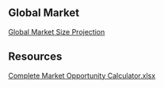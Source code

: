 ## Global Market

[Global Market Size Projection](Size%2029f2f7c3635d4318ac343c41b82f3d9f/Global%20Market%20Size%20Projection%20a1b0a5bc7ad24886998cc822e4188223.csv)

## Resources

[Complete Market Opportunity Calculator.xlsx](Size%2029f2f7c3635d4318ac343c41b82f3d9f/Complete_Market_Opportunity_Calculator.xlsx)